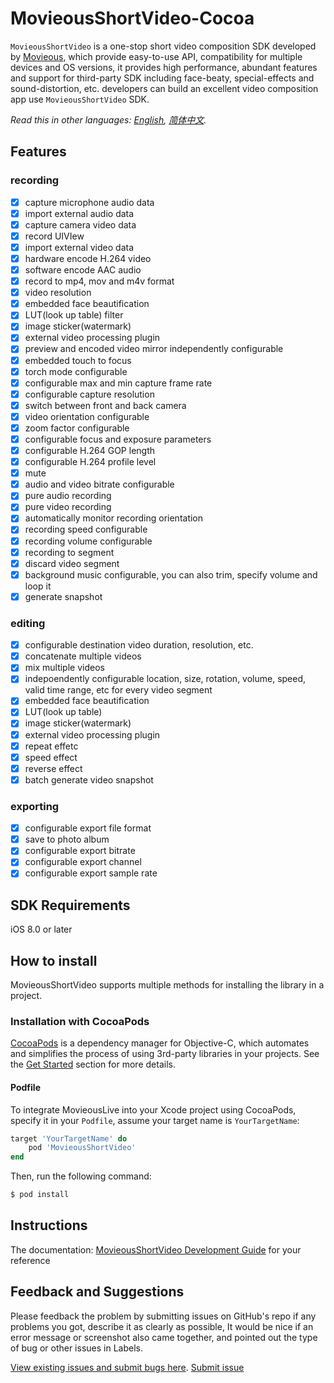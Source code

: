 # MovieousShortVideo-Cocoa

`MovieousShortVideo` is a one-stop short video composition SDK developed by [Movieous](http://movieous.video), which provide easy-to-use API, compatibility for multiple devices and OS versions, it provides high performance, abundant features and support for third-party SDK including face-beaty, special-effects and sound-distortion, etc. developers can build an excellent video composition app use `MovieousShortVideo` SDK.

*Read this in other languages: [English](README.md), [简体中文](README.zh-cn.md).*

## Features

### recording
- [x] capture microphone audio data
- [x] import external audio data
- [x] capture camera video data
- [x] record UIVIew
- [x] import external video data
- [x] hardware encode H.264 video
- [x] software encode AAC audio
- [x] record to mp4, mov and m4v format
- [x] video resolution
- [x] embedded face beautification
- [x] LUT(look up table) filter
- [x] image sticker(watermark)
- [x] external video processing plugin
- [x] preview and encoded video mirror independently configurable
- [x] embedded touch to focus
- [x] torch mode configurable
- [x] configurable max and min capture frame rate
- [x] configurable capture resolution
- [x] switch between front and back camera
- [x] video orientation configurable
- [x] zoom factor configurable
- [x] configurable focus and exposure parameters
- [x] configurable H.264 GOP length
- [x] configurable H.264 profile level
- [x] mute
- [x] audio and video bitrate configurable
- [x] pure audio recording
- [x] pure video recording
- [x] automatically monitor recording orientation
- [x] recording speed configurable
- [x] recording volume configurable
- [x] recording to segment
- [x] discard video segment
- [x] background music configurable, you can also trim, specify volume and loop it
- [x] generate snapshot

### editing
- [x] configurable destination video duration, resolution, etc.
- [x] concatenate multiple videos
- [x] mix multiple videos
- [x] indepoendently configurable location, size, rotation, volume, speed, valid time range, etc for every video segment
- [x] embedded face beautification
- [x] LUT(look up table)
- [x] image sticker(watermark)
- [x] external video processing plugin
- [x] repeat effetc
- [x] speed effect
- [x] reverse effect
- [x] batch generate video snapshot

### exporting
- [x] configurable export file format 
- [x] save to photo album
- [x] configurable export bitrate
- [x] configurable export channel
- [x] configurable export sample rate

## SDK Requirements

iOS 8.0 or later

## How to install
MovieousShortVideo supports multiple methods for installing the library in a project.

### Installation with CocoaPods

[CocoaPods](http://cocoapods.org/) is a dependency manager for Objective-C, which automates and simplifies the process of using 3rd-party libraries in your projects. See the [Get Started](http://cocoapods.org/#get_started) section for more details.

#### Podfile

To integrate MovieousLive into your Xcode project using CocoaPods, specify it in your `Podfile`, assume your target name is `YourTargetName`:

```ruby
target 'YourTargetName' do
    pod 'MovieousShortVideo'
end
```

Then, run the following command:

```bash
$ pod install
```

## Instructions

The documentation: [MovieousShortVideo Development Guide](https://developer.movieous.cn/#/en-uk/iOS_ShortVideo) for your reference

## Feedback and Suggestions

Please feedback the problem by submitting issues on GitHub's repo if any problems you got, describe it as clearly as possible, It would be nice if an error message or screenshot also came together, and pointed out the type of bug or other issues in Labels.

[View existing issues and submit bugs here](https://github.com/movieous-team/MovieousShortVideo-Cocoa-Release/issues).
[Submit issue](https://github.com/movieous-team/MovieousShortVideo-Cocoa-Release/issues/new)